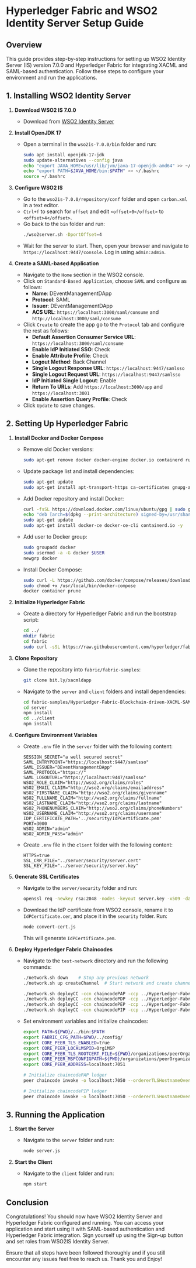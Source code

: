 # Hyperledger Fabric and WSO2 Identity Server Setup Guide

## Overview

This guide provides step-by-step instructions for setting up WSO2 Identity Server (IS) version 7.0.0 and Hyperledger Fabric for integrating XACML and SAML-based authentication. Follow these steps to configure your environment and run the applications.

## 1. Installing WSO2 Identity Server

1. **Download WSO2 IS 7.0.0**

   - Download from [WSO2 Identity Server](https://wso2.com/identity-server/)

2. **Install OpenJDK 17**

   - Open a terminal in the `wso2is-7.0.0/bin` folder and run:
     ```bash
     sudo apt install openjdk-17-jdk
     sudo update-alternatives --config java
     echo "export JAVA_HOME=/usr/lib/jvm/java-17-openjdk-amd64" >> ~/.bashrc
     echo "export PATH=$JAVA_HOME/bin:$PATH" >> ~/.bashrc
     source ~/.bashrc
     ```

3. **Configure WSO2 IS**

   - Go to the `wso2is-7.0.0/repository/conf` folder and open `carbon.xml` in a text editor.
   - `Ctrl+f` to search for `offset` and edit `<offset>0</offset>` to `<offset>4</offset>`.
   - Go back to the `bin` folder and run:
     ```bash
     ./wso2server.sh -DportOffset=4
     ```
   - Wait for the server to start. Then, open your browser and navigate to `https://localhost:9447/console`. Log in using `admin:admin`.

4. **Create a SAML-based Application**
   - Navigate to the `Home` section in the WSO2 console.
   - Click on `Standard-Based Application`, choose `SAML` and configure as follows:
     - **Name**: DEventManagementDApp
     - **Protocol**: SAML
     - **Issuer**: DEventManagementDApp
     - **ACS URL**: `https://localhost:3000/saml/consume` and `http://localhost:3000/saml/consume`
   - Click `Create` to create the app go to the `Protocol` tab and configure the rest as follows:
     - **Default Assertion Consumer Service URL**: `https://localhost:3000/saml/consume`
     - **Enable IdP Initiated SSO**: Check
     - **Enable Attribute Profile**: Check
     - **Logout Method**: Back Channel
     - **Single Logout Response URL**: `https://localhost:9447/samlsso`
     - **Single Logout Request URL**: `https://localhost:9447/samlsso`
     - **IdP Initiated Single Logout**: Enable
     - **Return To URLs**: Add `https://localhost:3000/app` and `https://localhost:3001`
     - **Enable Assertion Query Profile**: Check
   - Click `Update` to save changes.

## 2. Setting Up Hyperledger Fabric

1. **Install Docker and Docker Compose**

   - Remove old Docker versions:
     ```bash
     sudo apt-get remove docker docker-engine docker.io containerd runc
     ```
   - Update package list and install dependencies:
     ```bash
     sudo apt-get update
     sudo apt-get install apt-transport-https ca-certificates gnupg-agent software-properties-common lsb-release -y
     ```
   - Add Docker repository and install Docker:
     ```bash
     curl -fsSL https://download.docker.com/linux/ubuntu/gpg | sudo gpg --dearmor -o /usr/share/keyrings/docker-keyring.gpg
     echo "deb [arch=$(dpkg --print-architecture) signed-by=/usr/share/keyrings/docker-keyring.gpg] https://download.docker.com/linux/ubuntu $(lsb_release -cs) stable" | sudo tee /etc/apt/sources.list.d/docker.list > /dev/null
     sudo apt-get update
     sudo apt-get install docker-ce docker-ce-cli containerd.io -y
     ```
   - Add user to Docker group:
     ```bash
     sudo groupadd docker
     sudo usermod -a -G docker $USER
     newgrp docker
     ```
   - Install Docker Compose:
     ```bash
     sudo curl -L https://github.com/docker/compose/releases/download/1.29.2/docker-compose-$(uname -s)-$(uname -m) -o /usr/local/bin/docker-compose
     sudo chmod +x /usr/local/bin/docker-compose
     docker container prune
     ```

2. **Initialize Hyperledger Fabric**

   - Create a directory for Hyperledger Fabric and run the bootstrap script:
     ```bash
     cd ../
     mkdir fabric
     cd fabric
     sudo curl -sSL https://raw.githubusercontent.com/hyperledger/fabric/master/scripts/bootstrap.sh | bash -s
     ```

3. **Clone Repository**

   - Clone the repository into `fabric/fabric-samples`:
     ```bash
     git clone bit.ly/xacmldapp
     ```
   - Navigate to the `server` and `client` folders and install dependencies:
     ```bash
     cd fabric-samples/HyperLedger-Fabric-Blockchain-driven-XACML-SAML-WSO2IS-Event-Management-DApp
     cd server
     npm install
     cd ../client
     npm install
     ```

4. **Configure Environment Variables**

   - Create `.env` file in the `server` folder with the following content:

     ```env
     SESSION_SECRET="a well secured secret"
     SAML_ENTRYPOINT="https://localhost:9447/samlsso"
     SAML_ISSUER="DEventManagementDApp"
     SAML_PROTOCOL="https://"
     SAML_LOGOUTURL="https://localhost:9447/samlsso"
     WSO2_ROLE_CLAIM="http://wso2.org/claims/roles"
     WSO2_EMAIL_CLAIM="http://wso2.org/claims/emailaddress"
     WSO2_FIRSTNAME_CLAIM="http://wso2.org/claims/givenname"
     WSO2_FULLNAME_CLAIM="http://wso2.org/claims/fullname"
     WSO2_LASTNAME_CLAIM="http://wso2.org/claims/lastname"
     WSO2_PHONENUMBERS_CLAIM="http://wso2.org/claims/phoneNumbers"
     WSO2_USERNAME_CLAIM="http://wso2.org/claims/username"
     IDP_CERTIFICATE_PATH='../security/IdPCertificate.pem'
     PORT=3000
     WSO2_ADMIN="admin"
     WSO2_ADMIN_PASS="admin"
     ```

   - Create `.env` file in the `client` folder with the following content:
     ```env
     HTTPS=true
     SSL_CRR_FILE="../server/security/server.cert"
     SSL_KEY_FILE="../server/security/server.key"
     ```

5. **Generate SSL Certificates**

   - Navigate to the `server/security` folder and run:

     ```bash
     openssl req -newkey rsa:2048 -nodes -keyout server.key -x509 -days 365 -out server.cert
     ```

   - Download the IdP certificate from WSO2 console, rename it to `IdPCertificate.cer`, and place it in the `security` folder. Run:
     ```bash
     node convert-cert.js
     ```
     This will generate `IdPCertificate.pem`.

6. **Deploy Hyperledger Fabric Chaincodes**

   - Navigate to the `test-network` directory and run the following commands:

     ```bash
     ./network.sh down    # Stop any previous network
     ./network.sh up createChannel  # Start network and create channel

     ./network.sh deployCC -ccn chaincodePAP -ccp ../HyperLedger-Fabric-Blockchain-driven-XACML-SAML-WSO2IS-Event-Management-DApp/server/chaincodes/chaincode-pap -ccl javascript
     ./network.sh deployCC -ccn chaincodePDP -ccp ../HyperLedger-Fabric-Blockchain-driven-XACML-SAML-WSO2IS-Event-Management-DApp/server/chaincodes/chaincode-pdp -ccl javascript
     ./network.sh deployCC -ccn chaincodePEP -ccp ../HyperLedger-Fabric-Blockchain-driven-XACML-SAML-WSO2IS-Event-Management-DApp/server/chaincodes/chaincode-pep -ccl javascript
     ./network.sh deployCC -ccn chaincodePIP -ccp ../HyperLedger-Fabric-Blockchain-driven-XACML-SAML-WSO2IS-Event-Management-DApp/server/chaincodes/chaincode-pip -ccl javascript
     ```

   - Set environment variables and initialize chaincodes:

     ```bash
     export PATH=${PWD}/../bin:$PATH
     export FABRIC_CFG_PATH=$PWD/../config/
     export CORE_PEER_TLS_ENABLED=true
     export CORE_PEER_LOCALMSPID=Org1MSP
     export CORE_PEER_TLS_ROOTCERT_FILE=${PWD}/organizations/peerOrganizations/org1.example.com/peers/peer0.org1.example.com/tls/ca.crt
     export CORE_PEER_MSPCONFIGPATH=${PWD}/organizations/peerOrganizations/org1.example.com/users/Admin@org1.example.com/msp
     export CORE_PEER_ADDRESS=localhost:7051

     # Initialize chaincodePAP ledger
     peer chaincode invoke -o localhost:7050 --ordererTLSHostnameOverride orderer.example.com --tls --cafile "${PWD}/organizations/ordererOrganizations/example.com/orderers/orderer.example.com/msp/tlscacerts/tlsca.example.com-cert.pem" -C mychannel -n chaincodePAP --peerAddresses localhost:7051 --tlsRootCertFiles "${PWD}/organizations/peerOrganizations/org1.example.com/peers/peer0.org1.example.com/tls/ca.crt" --peerAddresses localhost:9051 --tlsRootCertFiles "${PWD}/organizations/peerOrganizations/org2.example.com/peers/peer0.org2.example.com/tls/ca.crt" -c '{"function":"initLedger","Args":[]}'

     # Initialize chaincodePIP ledger
     peer chaincode invoke -o localhost:7050 --ordererTLSHostnameOverride orderer.example.com --tls --cafile "${PWD}/organizations/ordererOrganizations/example.com/orderers/orderer.example.com/msp/tlscacerts/tlsca.example.com-cert.pem" -C mychannel -n chaincodePIP --peerAddresses localhost:7051 --tlsRootCertFiles "${PWD}/organizations/peerOrganizations/org1.example.com/peers/peer0.org1.example.com/tls/ca.crt" --peerAddresses localhost:9051 --tlsRootCertFiles "${PWD}/organizations/peerOrganizations/org2.example.com/peers/peer0.org2.example.com/tls/ca.crt" -c '{"function":"initLedger","Args":[]}'
     ```

## 3. Running the Application

1. **Start the Server**

   - Navigate to the `server` folder and run:
     ```bash
     node server.js
     ```

2. **Start the Client**
   - Navigate to the `client` folder and run:
     ```bash
     npm start
     ```

## Conclusion

Congratulations! You should now have WSO2 Identity Server and Hyperledger Fabric configured and running. You can access your application and start using it with SAML-based authentication and Hyperledger Fabric integration. Sign yourself up using the Sign-up button and set roles from WSO2IS Identity Server.

Ensure that all steps have been followed thoroughly and if you still encounter any issues feel free to reach us. Thank you and Enjoy!
